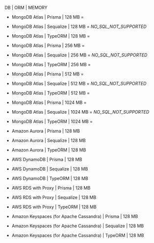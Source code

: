 DB | ORM | MEMORY

- MongoDB Atlas | Prisma | 128 MB = 
- MongoDB Atlas | Sequalize | 128 MB = *NO_SQL_NOT_SUPPORTED*
- MongoDB Atlas | TypeORM | 128 MB =

- MongoDB Atlas | Prisma | 256 MB = 
- MongoDB Atlas | Sequalize | 256 MB = *NO_SQL_NOT_SUPPORTED*
- MongoDB Atlas | TypeORM | 256 MB =

- MongoDB Atlas | Prisma | 512 MB = 
- MongoDB Atlas | Sequalize | 512 MB = *NO_SQL_NOT_SUPPORTED*
- MongoDB Atlas | TypeORM | 512 MB =

- MongoDB Atlas | Prisma | 1024 MB = 
- MongoDB Atlas | Sequalize | 1024 MB = *NO_SQL_NOT_SUPPORTED*
- MongoDB Atlas | TypeORM | 1024 MB =

- Amazon Aurora | Prisma | 128 MB
- Amazon Aurora | Sequalize | 128 MB
- Amazon Aurora | TypeORM | 128 MB

- AWS DynamoDB | Prisma | 128 MB
- AWS DynamoDB | Sequalize | 128 MB
- AWS DynamoDB | TypeORM | 128 MB

- AWS RDS with Proxy | Prisma | 128 MB
- AWS RDS with Proxy | Sequalize | 128 MB
- AWS RDS with Proxy | TypeORM | 128 MB

- Amazon Keyspaces (for Apache Cassandra) | Prisma | 128 MB
- Amazon Keyspaces (for Apache Cassandra) | Sequalize | 128 MB
- Amazon Keyspaces (for Apache Cassandra) | TypeORM | 128 MB